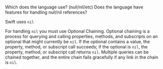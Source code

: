 Which does the language use? (null/nil/etc)
Does the language have features for handling null/nil references?

Swift uses `nil` 

For handling `nil` you must use Optional Chaining. Optional chaining is a process for querying and calling properties, methods, and subscripts on an optional that might currently be `nil`. If the optional contains a value, the property, method, or subscript call succeeds; if the optional is `nil`, the property, method, or subscript call returns `nil`. Multiple queries can be chained together, and the entire chain fails gracefully if any link in the chain is `nil`.